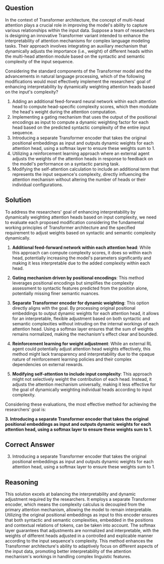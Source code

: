 ## Question
In the context of Transformer architecture, the concept of multi-head attention plays a crucial role in improving the model's ability to capture various relationships within the input data. Suppose a team of researchers is designing an innovative Transformer variant intended to enhance the interpretability of attention mechanisms for complex language modeling tasks. Their approach involves integrating an auxiliary mechanism that dynamically adjusts the importance (i.e., weight) of different heads within the multi-head attention module based on the syntactic and semantic complexity of the input sequence.

Considering the standard components of the Transformer model and the advancements in natural language processing, which of the following modifications would most effectively implement the researchers' goal of enhancing interpretability by dynamically weighting attention heads based on the input's complexity?

1. Adding an additional feed-forward neural network within each attention head to compute head-specific complexity scores, which then modulate the head's weight during the attention computation.
2. Implementing a gating mechanism that uses the output of the positional encodings as input to compute a dynamic weighting factor for each head based on the predicted syntactic complexity of the entire input sequence.
3. Introducing a separate Transformer encoder that takes the original positional embeddings as input and outputs dynamic weights for each attention head, using a softmax layer to ensure these weights sum to 1.
4. Utilizing a reinforcement learning approach where an external agent adjusts the weights of the attention heads in response to feedback on the model's performance on a syntactic parsing task.
5. Modifying the self-attention calculation to include an additional term that represents the input sequence's complexity, directly influencing the attention mechanism without altering the number of heads or their individual configurations.

## Solution

To address the researchers' goal of enhancing interpretability by dynamically weighting attention heads based on input complexity, we need to evaluate each proposed modification considering the fundamental working principles of Transformer architecture and the specified requirement to adjust weights based on syntactic and semantic complexity dynamically.

1. **Additional feed-forward network within each attention head**: While this approach can compute complexity scores, it does so within each head, potentially increasing the model's parameters significantly and making it less interpretable due to the added complexity within each head.

2. **Gating mechanism driven by positional encodings**: This method leverages positional encodings but simplifies the complexity assessment to syntactic features predicted from the position alone, potentially missing finer semantic nuances.

3. **Separate Transformer encoder for dynamic weighting**: This option directly aligns with the goal. By processing original positional embeddings to output dynamic weights for each attention head, it allows for an interpretable, flexible adjustment based on both syntactic and semantic complexities without intruding on the internal workings of each attention head. Using a softmax layer ensures that the sum of weights remains normalized, making the mechanism's effect clear and bounded.

4. **Reinforcement learning for weight adjustment**: While an external RL agent could potentially adjust attention head weights effectively, this method might lack transparency and interpretability due to the opaque nature of reinforcement learning policies and their complex dependencies on external rewards.

5. **Modifying self-attention to include input complexity**: This approach might not selectively weight the contribution of each head. Instead, it adjusts the attention mechanism universally, making it less effective for the goal of dynamically weighting individual heads according to input complexity.

Considering these evaluations, the most effective method for achieving the researchers’ goal is:

**3. Introducing a separate Transformer encoder that takes the original positional embeddings as input and outputs dynamic weights for each attention head, using a softmax layer to ensure these weights sum to 1.**

## Correct Answer

3. Introducing a separate Transformer encoder that takes the original positional embeddings as input and outputs dynamic weights for each attention head, using a softmax layer to ensure these weights sum to 1.

## Reasoning

This solution excels at balancing the interpretability and dynamic adjustment required by the researchers. It employs a separate Transformer encoder, which means the complexity calculus is decoupled from the primary attention mechanism, allowing the model to remain interpretable. Utilizing the original positional embeddings as input to this encoder ensures that both syntactic and semantic complexities, embedded in the positions and contextual relations of tokens, can be taken into account. The softmax layer guarantees that adjustments are normalized and interpretable, with the weights of different heads adjusted in a controlled and explicable manner according to the input sequence's complexity. This method enhances the Transformer architecture's ability to adaptively focus on different aspects of the input data, promoting better interpretability of the attention mechanism's workings in handling complex linguistic features.